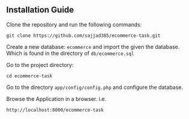 ## Installation Guide
Clone the repository and run the following commands:

    git clone https://github.com/sajjad385/ecommerce-task.git

Create a new database: `ecommerce` and import the given the database. Which is found in the  directory of `db/ecommerce.sql`

Go to the project directory:

    cd ecommerce-task

Go to the directory `app/config/config.php` and configure the database.


Browse the Application in a browser. i.e.

    http://localhost:8000/ecommerce-task

